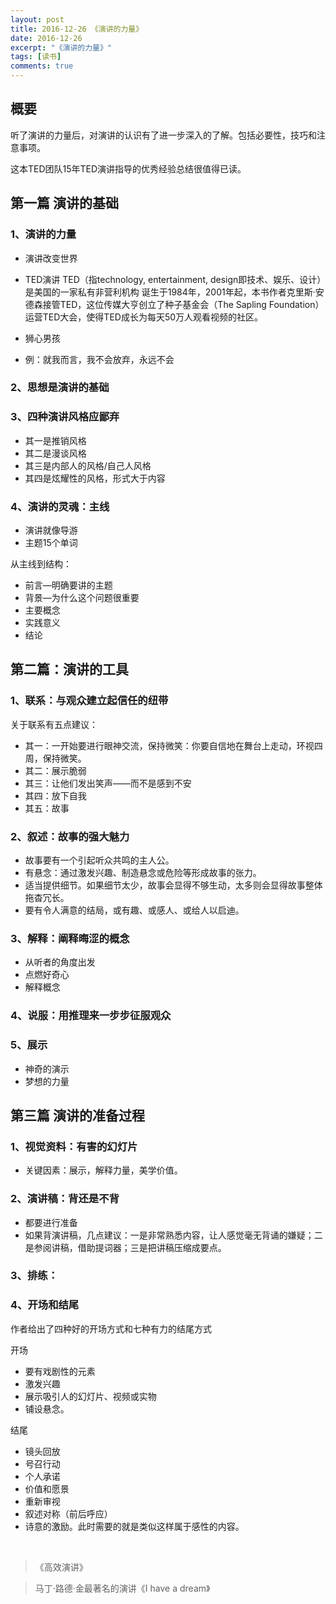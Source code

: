```yaml
---
layout: post
title: 2016-12-26 《演讲的力量》
date: 2016-12-26
excerpt: "《演讲的力量》"
tags: [读书]
comments: true
---
```


## 概要

听了演讲的力量后，对演讲的认识有了进一步深入的了解。包括必要性，技巧和注意事项。

这本TED团队15年TED演讲指导的优秀经验总结很值得已读。

## 第一篇  演讲的基础

### 1、演讲的力量

- 演讲改变世界
- TED演讲
    TED（指technology, entertainment, design即技术、娱乐、设计）是美国的一家私有非营利机构
    诞生于1984年，2001年起，本书作者克里斯·安德森接管TED，这位传媒大亨创立了种子基金会（The Sapling Foundation）
    运营TED大会，使得TED成长为每天50万人观看视频的社区。

- 狮心男孩
- 例：就我而言，我不会放弃，永远不会

### 2、思想是演讲的基础

### 3、四种演讲风格应鄙弃

- 其一是推销风格
- 其二是漫谈风格
- 其三是内部人的风格/自己人风格
- 其四是炫耀性的风格，形式大于内容

### 4、演讲的灵魂：主线

- 演讲就像导游
- 主题15个单词

从主线到结构：

- 前言—明确要讲的主题
- 背景—为什么这个问题很重要
- 主要概念
- 实践意义
- 结论

## 第二篇：演讲的工具

### 1、联系：与观众建立起信任的纽带

关于联系有五点建议：

- 其一：一开始要进行眼神交流，保持微笑：你要自信地在舞台上走动，环视四周，保持微笑。
- 其二：展示脆弱
- 其三：让他们发出笑声——而不是感到不安
- 其四：放下自我
- 其五：故事


### 2、叙述：故事的强大魅力

- 故事要有一个引起听众共鸣的主人公。
- 有悬念：通过激发兴趣、制造悬念或危险等形成故事的张力。
- 适当提供细节。如果细节太少，故事会显得不够生动，太多则会显得故事整体拖杳冗长。
- 要有令人满意的结局，或有趣、或感人、或给人以启迪。

### 3、解释：阐释晦涩的概念

- 从听者的角度出发
- 点燃好奇心
- 解释概念


### 4、说服：用推理来一步步征服观众

### 5、展示

- 神奇的演示
- 梦想的力量


## 第三篇  演讲的准备过程

### 1、视觉资料：有害的幻灯片

- 关键因素：展示，解释力量，美学价值。

### 2、演讲稿：背还是不背

- 都要进行准备
- 如果背演讲稿，几点建议：一是非常熟悉内容，让人感觉毫无背诵的嫌疑；二是参阅讲稿，借助提词器；三是把讲稿压缩成要点。

### 3、排练：

### 4、开场和结尾

作者给出了四种好的开场方式和七种有力的结尾方式

开场

- 要有戏剧性的元素
- 激发兴趣
- 展示吸引人的幻灯片、视频或实物
- 铺设悬念。

结尾

- 镜头回放
- 号召行动
- 个人承诺
- 价值和愿景
- 重新审视
- 叙述对称（前后呼应）
- 诗意的激励。此时需要的就是类似这样属于感性的内容。


<br>


> 《高效演讲》

> 马丁·路德·金最著名的演讲《I have a dream》

